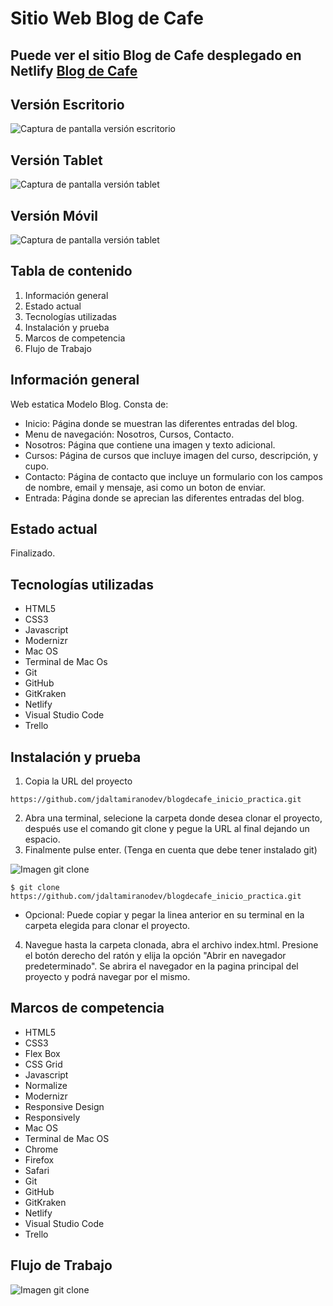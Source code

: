 # Sitio Web Blog de Cafe

## Puede ver el sitio Blog de Cafe desplegado en Netlify [Blog de Cafe](https://blog-cafe-jose-david-altamirano.netlify.app/)

## Versión Escritorio

![Captura de pantalla versión escritorio](img/MacBook_Pro_inicio.jpeg) 

## Versión Tablet

![Captura de pantalla versión tablet](img/iPad-inicio.jpeg) 

## Versión Móvil

![Captura de pantalla versión tablet](img/iPhone-13-Pro_Max_inicio.jpeg) 

## Tabla de contenido

1. Información general
2. Estado actual
3. Tecnologías utilizadas
4. Instalación y prueba
5. Marcos de competencia
6. Flujo de Trabajo

## Información general

Web estatica Modelo Blog. Consta de:

* Inicio: Página donde se muestran las diferentes entradas del blog.
* Menu de navegación: Nosotros, Cursos, Contacto.
* Nosotros: Página que contiene una imagen y texto adicional.
* Cursos: Página de cursos que incluye imagen del curso, descripción, y cupo.
* Contacto: Página de contacto que incluye un formulario con los campos de nombre, email y mensaje, asi como un boton de enviar.
* Entrada: Página donde se aprecian las diferentes entradas del blog.

## Estado actual

Finalizado.

## Tecnologías utilizadas

* HTML5
* CSS3
* Javascript
* Modernizr
* Mac OS
* Terminal de Mac Os
* Git
* GitHub
* GitKraken
* Netlify
* Visual Studio Code
* Trello

## Instalación y prueba

1. Copia la URL del proyecto
   
```
https://github.com/jdaltamiranodev/blogdecafe_inicio_practica.git
```

2. Abra una terminal, selecione la carpeta donde desea clonar el proyecto, después use el comando git clone y pegue la URL al final dejando un espacio.
3. Finalmente pulse enter. (Tenga en cuenta que debe tener instalado git)

![Imagen git clone](img/captura_git_clone.png) 

```
$ git clone https://github.com/jdaltamiranodev/blogdecafe_inicio_practica.git
```
* Opcional: Puede copiar y pegar la linea anterior en su terminal en la carpeta elegida para clonar el proyecto.

4. Navegue hasta la carpeta clonada, abra el archivo index.html. Presione el botón derecho del ratón y elija la opción "Abrir en navegador predeterminado". Se abrira el navegador en la pagina principal del proyecto y podrá navegar por el mismo.
   
## Marcos de competencia

* HTML5
* CSS3
* Flex Box
* CSS Grid
* Javascript
* Normalize
* Modernizr
* Responsive Design
* Responsively
* Mac OS
* Terminal de Mac OS
* Chrome
* Firefox
* Safari
* Git
* GitHub
* GitKraken
* Netlify
* Visual Studio Code
* Trello

## Flujo de Trabajo

![Imagen git clone](img/captura_de_pantalla_git_kraken.png) 
